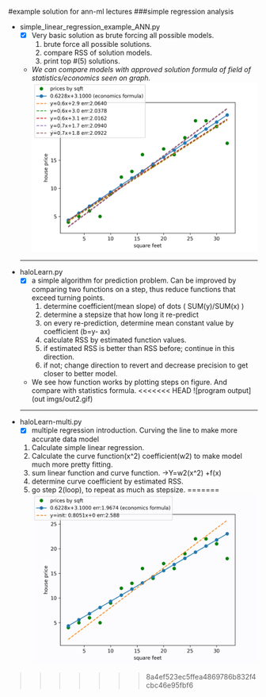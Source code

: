 #example solution for ann-ml lectures
###simple regression analysis
- simple_linear_regression_example_ANN.py
  - [x] Very basic solution as brute forcing all possible models.
  	1. brute force all possible solutions.
  	2. compare RSS of solution models.
  	3. print top #(5) solutions.
  - _We can compare models with approved solution formula of field of statistics/economics seen on graph._
  ![program output](https://github.com/ibo52/ann-ml/blob/master/out%20imgs/result_low_precision.png)
  ***
- haloLearn.py
  - [x] a simple algorithm for prediction problem. Can be improved by comparing two functions on a step, thus reduce functions that exceed turning points.
    1. determine coefficient(mean slope) of dots ( SUM(y)/SUM(x) )
    2. determine a stepsize that how long it re-predict
      3. on every re-prediction, determine mean constant value by coefficient (b=y- ax)
      4. calculate RSS by estimated function values.
      5. if estimated RSS is better than RSS before; continue in this direction.
      6. if not; change direction to revert and decrease precision to get closer to better model.
  - We see how function works by plotting steps on figure. And compare with statistics formula.
<<<<<<< HEAD
  ![program output](out imgs/out2.gif)
  ***
- haloLearn-multi.py
  - [x] multiple regression introduction. Curving the line to make more accurate data model
   1. Calculate simple linear regression.
   2. Calculate the curve function(x^2) coefficient(w2) to make model much more pretty fitting.
   3. sum linear function and curve function. ->Y=w2(x^2) +f(x)
   4. determine curve coefficient by estimated RSS.
   5. go step 2(loop), to repeat as much as stepsize.
=======
  ![program output](https://github.com/ibo52/ann-ml/blob/master/out%20imgs/output2.gif)
>>>>>>> 8a4ef523ec5ffea4869786b832f4cbc46e95fbf6
